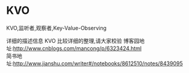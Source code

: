 # KVO
KVO,监听者,观察者,Key-Value-Observing

详细的描述信息
KVO 比较详细的整理,请大家校验 
博客园地址:<http://www.cnblogs.com/mancong/p/6323424.html>    
简书地址:<http://www.jianshu.com/writer#/notebooks/8612510/notes/8439095>